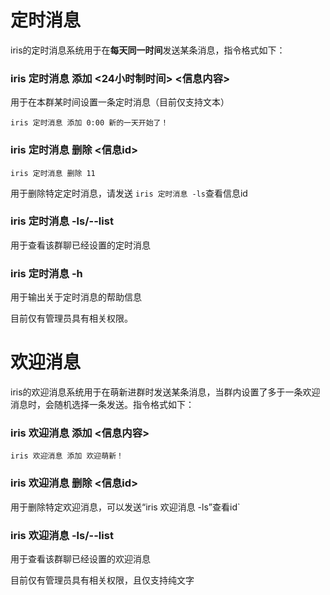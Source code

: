 # 定时消息

iris的定时消息系统用于在**每天同一时间**发送某条消息，指令格式如下：

### **iris 定时消息 添加 <24小时制时间\> <信息内容\>**

用于在本群某时间设置一条定时消息（目前仅支持文本）

`iris 定时消息 添加 0:00 新的一天开始了！`

### **iris 定时消息 删除 <信息id\>**
`iris 定时消息 删除 11`

用于删除特定定时消息，请发送 `iris 定时消息 -ls`查看信息id

### **iris 定时消息 -ls/--list**
用于查看该群聊已经设置的定时消息

### **iris 定时消息 -h**

用于输出关于定时消息的帮助信息

目前仅有管理员具有相关权限。

# 欢迎消息

iris的欢迎消息系统用于在萌新进群时发送某条消息，当群内设置了多于一条欢迎消息时，会随机选择一条发送。指令格式如下：

### **iris 欢迎消息 添加 <信息内容\>**

`iris 欢迎消息 添加 欢迎萌新！`

### **iris 欢迎消息 删除 <信息id\>**

用于删除特定欢迎消息，可以发送“iris 欢迎消息 -ls”查看id`

### **iris 欢迎消息 -ls/--list**

用于查看该群聊已经设置的欢迎消息

目前仅有管理员具有相关权限，且仅支持纯文字
